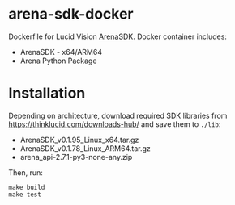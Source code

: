 # arena-sdk-docker

Dockerfile for Lucid Vision [ArenaSDK](https://thinklucid.com/arena-software-development-kit/).
Docker container includes:

* ArenaSDK - x64/ARM64
* Arena Python Package

# Installation

Depending on architecture, download required SDK libraries from https://thinklucid.com/downloads-hub/ and save them to `./lib`:

* ArenaSDK_v0.1.95_Linux_x64.tar.gz
* ArenaSDK_v0.1.78_Linux_ARM64.tar.gz
* arena_api-2.7.1-py3-none-any.zip

Then, run:

```
make build
make test
```
